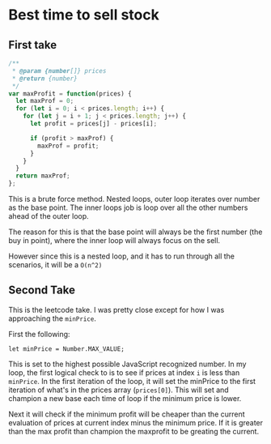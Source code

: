 # Best time to sell stock

## First take

```js
/**
 * @param {number[]} prices
 * @return {number}
 */
var maxProfit = function(prices) {
  let maxProf = 0;
  for (let i = 0; i < prices.length; i++) {
    for (let j = i + 1; j < prices.length; j++) {
      let profit = prices[j] - prices[i];

      if (profit > maxProf) {
        maxProf = profit;
      }
    }
  }
  return maxProf;
};
```

This is a brute force method. Nested loops, outer loop iterates over number as the base point.
The inner loops job is loop over all the other numbers ahead of the outer loop.

The reason for this is that the base point will always be the first number (the buy in point), where the inner loop will always focus on the sell.

However since this is a nested loop, and it has to run through all the scenarios, it will be a `O(n^2)`

## Second Take

This is the leetcode take. I was pretty close except for how I was approaching the `minPrice`.

First the following:

```
let minPrice = Number.MAX_VALUE;
```

This is set to the highest possible JavaScript recognized number. In my loop, the first logical check to is to see if prices at index `i` is less than `minPrice`.
In the first iteration of the loop, it will set the minPrice to the first iteration of what's in the prices array (`prices[0]`). This will set and champion a new base each time of loop if the minimum price is lower.

Next it will check if the minimum profit will be cheaper than the current evaluation of prices at current index minus the minimum price.
If it is greater than the max profit than champion the maxprofit to be greating the current.
